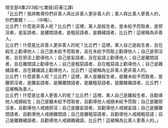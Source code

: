 增支部4集203經/七業經(莊春江譯)  
「比丘們！我將教導你們非善人與比非善人更非善人的；善人與比善人更善人的，你們要聽！……（中略）。  
比丘們！什麼是非善人呢？比丘們！這裡，某人是殺生者，是未給予而取者，是邪淫者，是妄語者，是離間語者，是粗惡語者，是雜穢語者，比丘們！這被稱為非善人。  
比丘們！什麼是比非善人更非善人的呢？比丘們！這裡，某人自己是殺生者，且在殺生上勸導他人；自己是未給予而取者，且在未給予而取上勸導他人；自己是邪淫者，且在邪淫上勸導他人；自己是妄語者，且在妄語上勸導他人；自己是離間語者，且在離間語上勸導他人；自己是粗惡語者，且在粗惡語上勸導他人；自己是雜穢語者，且在雜穢語上勸導他人，比丘們！這被稱為比非善人更非善人的。  
比丘們！什麼是善人呢？比丘們！這裡，某人是離殺生者，是離未給予而取者，是離邪淫者，是離妄語者，是離離間語者，是離粗惡語者，是離雜穢語者，比丘們！這被稱為善人。  
比丘們！什麼是比善人更善人的呢？比丘們！這裡，某人自己是離殺生者，且勸導他人戒絕殺生；自己是離未給予而取者，且勸導他人戒絕未給予而取；自己是離邪淫者，且勸導他人戒絕邪淫；自己是離妄語者，且勸導他人戒絕妄語；自己是離離間語者，且勸導他人戒絕離間語；自己是離粗惡語者，且勸導他人戒絕粗惡語；自己是離雜穢語者，且勸導他人戒絕雜穢語，比丘們！這被稱為比善人更善人的。」  
  
  

